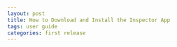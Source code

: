```yaml
---
layout: post
title: How to Download and Install the Inspector App
tags: user guide
categories: first release
---
```


